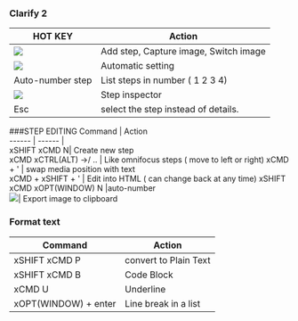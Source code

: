 ### Clarify 2 ###

HOT KEY  | Action  
 ------	| ------  
![](http://i.imgur.com/Nd5E9K6.png)  |Add step, Capture image, Switch image
   ![](http://i.imgur.com/RPX7zRT.png)|   Automatic setting  
Auto-number step| List steps in number ( 1 2 3 4)  
![](http://i.imgur.com/DpfgN5l.png)| Step inspector  
Esc | select the step instead of details.  





###STEP EDITING
Command | Action  
 ------	| ------	|  
xSHIFT xCMD N| Create new step  
xCMD xCTRL(ALT) &rarr;/ .. | Like  omnifocus steps ( move to left or right)
xCMD + ' | swap media position with text  
xCMD +  xSHIFT + ' | Edit into HTML ( can change back at any time)
xSHIFT xCMD xOPT(WINDOW)  N |auto-number  
![](http://i.imgur.com/5RnSFJg.png)| Export image to clipboard  



### Format text ###
Command | Action  
 ------	| ------	|  
xSHIFT xCMD P| convert to Plain Text
xSHIFT xCMD B  | Code Block  
xCMD U | Underline
  xOPT(WINDOW) + enter |  Line break in a list  

